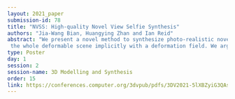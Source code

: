 ```yaml
---
layout: 2021_paper
submission-id: 78
title: "NVSS: High-quality Novel View Selfie Synthesis"
authors: "Jia-Wang Bian, Huangying Zhan and Ian Reid"
abstract: "We present a novel method to synthesize photo-realistic novel view selfies from a mobile phone captured video. This is challenging due to the inconsistent geometry, which is caused by the dynamic person. Recent methods reconstruct
 the whole deformable scene implicitly with a deformation field. We argue that they are inefficient and hard to fit diverse real-world videos. Instead, we use an explicit reconstruction for generalization and efficiency, and we separately track, reconstruct, and synthesize the foreground and background to overcome the geometry inconsistency. Several novel and effective modules are proposed for better performance and visual quality. We demonstrate the advantage of the proposed method against the existing alternatives in a collection of our captured selfie videos with the support of quantitative and qualitative results."
type: Poster
day: 1
session: 2
session-name: 3D Modelling and Synthesis
order: 15
link: https://conferences.computer.org/3dvpub/pdfs/3DV2021-5lXBZyiG3QAsRBKXHIjqU8/268800b085/268800b085.pdf
---
```


